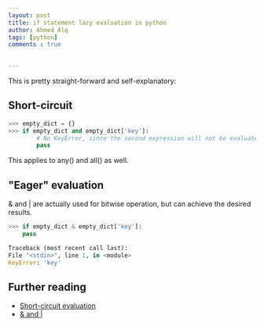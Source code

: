 ```yaml
---
layout: post
title: if statement lazy evaluation in python
author: Ahmed Alq
tags: [python]
comments : true
 

---
```


This is pretty straight-forward and self-explanatory: 

## Short-circuit

```python
>>> empty_dict = {}
>>> if empty_dict and empty_dict['key']: 
		# No KeyError, since the second expression will not be evaluated.
	 	pass
```

This applies to any() and all() as well. 

## "Eager" evaluation 

& and | are actually used for bitwise operation, but can achieve the desired results. 

```python
>>> if empty_dict & empty_dict['key']:
    pass

Traceback (most recent call last):
File "<stdin>", line 1, in <module>
KeyError: 'key'
```



## Further reading

* [Short-circuit evaluation](https://en.wikipedia.org/wiki/Short-circuit_evaluation)
* [& and |](https://docs.python.org/3/reference/expressions.html#binary-bitwise-operations) 